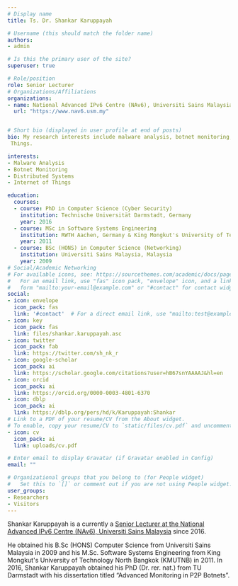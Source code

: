 ```yaml
---
# Display name
title: Ts. Dr. Shankar Karuppayah

# Username (this should match the folder name)
authors:
- admin

# Is this the primary user of the site?
superuser: true

# Role/position
role: Senior Lecturer
# Organizations/Affiliations
organizations:
- name: National Advanced IPv6 Centre (NAv6), Universiti Sains Malaysia (USM)
  url: "https://www.nav6.usm.my"


# Short bio (displayed in user profile at end of posts)
bio: My research interests include malware analysis, botnet monitoring, distributed systems and Internet of
 Things.

interests:
- Malware Analysis
- Botnet Monitoring
- Distributed Systems
- Internet of Things

education:
  courses:
  - course: PhD in Computer Science (Cyber Security)
    institution: Technische Universität Darmstadt, Germany
    year: 2016
  - course: MSc in Software Systems Engineering
    institution: RWTH Aachen, Germany & King Mongkut's University of Technology North Bangkok, Thailand
    year: 2011
  - course: BSc (HONS) in Computer Science (Networking)
    institution: Universiti Sains Malaysia, Malaysia
    year: 2009
# Social/Academic Networking
# For available icons, see: https://sourcethemes.com/academic/docs/page-builder/#icons
#   For an email link, use "fas" icon pack, "envelope" icon, and a link in the
#   form "mailto:your-email@example.com" or "#contact" for contact widget.
social:
- icon: envelope
  icon_pack: fas
  link: '#contact'  # For a direct email link, use "mailto:test@example.org".
- icon: key
  icon_pack: fas
  link: files/shankar.karuppayah.asc
- icon: twitter
  icon_pack: fab
  link: https://twitter.com/sh_nk_r
- icon: google-scholar
  icon_pack: ai
  link: https://scholar.google.com/citations?user=hB67snYAAAAJ&hl=en
- icon: orcid
  icon_pack: ai
  link: https://orcid.org/0000-0003-4801-6370
- icon: dblp
  icon_pack: ai
  link: https://dblp.org/pers/hd/k/Karuppayah:Shankar
# Link to a PDF of your resume/CV from the About widget.
# To enable, copy your resume/CV to `static/files/cv.pdf` and uncomment the lines below.
- icon: cv
  icon_pack: ai
  link: uploads/cv.pdf

# Enter email to display Gravatar (if Gravatar enabled in Config)
email: ""

# Organizational groups that you belong to (for People widget)
#   Set this to `[]` or comment out if you are not using People widget.
user_groups:
- Researchers
- Visitors
---
```


Shankar Karuppayah is a currently a [Senior Lecturer at the National Advanced IPv6 Centre (NAv6), Universiti Sains
 Malaysia](https://www.nav6.usm.my/about-us/people/shankar-karuppayah/) since 2016. 
 
He obtained his B.Sc (HONS) Computer Science from Universiti Sains Malaysia in 2009 and his M.Sc. Software Systems
 Engineering from King Mongkut's University of Technology North Bangkok (KMUTNB) in 2011. In 2016, Shankar Karuppayah
obtained his PhD (Dr. rer. nat.) from TU Darmstadt with his dissertation titled “Advanced Monitoring in P2P Botnets”.
